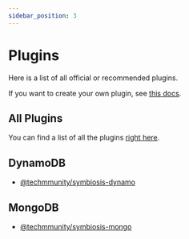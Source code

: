 ```yaml
---
sidebar_position: 3
---
```


# Plugins

Here is a list of all official or recommended plugins.

If you want to create your own plugin, see [this docs](../create-plugin/first-steps).

## All Plugins

You can find a list of all the plugins [right here](https://www.npmjs.com/search?q=keywords:techmmunity-symbiosis).

## DynamoDB

- [@techmmunity/symbiosis-dynamo](../plugins/dynamodb)

## MongoDB

- [@techmmunity/symbiosis-mongo](../plugins/mongodb)
